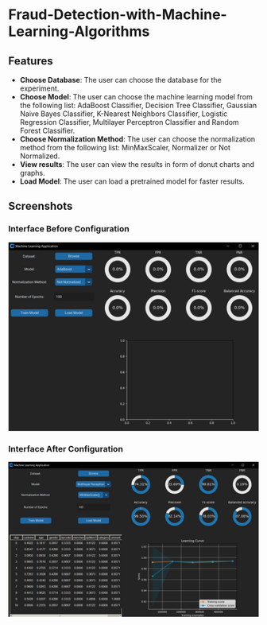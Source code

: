 ﻿# Fraud-Detection-with-Machine-Learning-Algorithms

## Features
- **Choose Database**: The user can choose the database for the experiment.
- **Choose Model**: The user can choose the machine learning model from the following list: AdaBoost Classifier, Decision Tree Classifier, Gaussian Naive Bayes Classifier, K-Nearest Neighbors Classifier, Logistic Regression Classifier, Multilayer Perceptron Classifier and Random Forest Classifier.
- **Choose Normalization Method**: The user can choose the normalization method from the following list: MinMaxScaler, Normalizer or Not Normalized.
- **View results**: The user can view the results in form of donut charts and graphs.
- **Load Model**: The user can load a pretrained model for faster results.

## Screenshots

### Interface Before Configuration
![Interface Before Configuration](images/screenshots/before.jpg)

### Interface After Configuration
![Interface After Configuration](images/screenshots/after.jpg)

